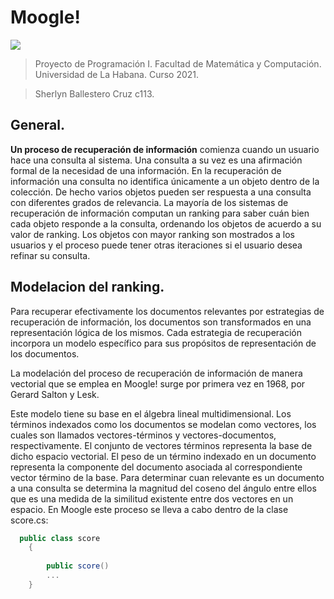 # Moogle!

![](moogle.png)
> Proyecto de Programación I. Facultad de Matemática y Computación. Universidad de La Habana. Curso 2021.

>Sherlyn Ballestero Cruz c113.
## General.

**Un proceso de recuperación de información** comienza cuando un usuario hace una consulta al sistema. Una consulta a su vez es una afirmación formal de la necesidad de una información. En la recuperación de información una consulta no identifica únicamente a un objeto dentro de la colección. De hecho varios objetos pueden ser respuesta a una consulta con diferentes grados de relevancia. La mayoría de los sistemas de recuperación de información computan un ranking para saber cuán bien cada objeto responde a la consulta, ordenando los objetos de acuerdo a su valor de ranking. Los objetos con mayor ranking son mostrados a los usuarios y el proceso puede tener otras iteraciones si el usuario desea refinar su consulta.

## Modelacion del ranking.

Para recuperar efectivamente los documentos relevantes por estrategias de recuperación de información, los documentos son transformados en una representación lógica de los mismos. Cada estrategia de recuperación incorpora un modelo específico para sus propósitos de representación de los documentos.

La modelación del proceso de recuperación de información de manera vectorial que se emplea en Moogle! surge por primera vez en 1968, por Gerard Salton y Lesk.

Este modelo tiene su base en el álgebra lineal multidimensional. Los términos indexados como los documentos se modelan como vectores, los cuales son llamados vectores-términos y vectores-documentos, respectivamente. El conjunto de vectores términos representa la base de dicho espacio vectorial. El peso de un término indexado en un documento representa la componente del documento asociada al correspondiente vector término de la base. Para determinar cuan relevante es un documento a una consulta se determina la magnitud del coseno del ángulo entre ellos que es una medida de la similitud existente entre dos vectores en un espacio.
En Moogle este proceso se lleva a cabo dentro de la clase score.cs:

```cs
  public class score
    {
  
        public score()
        ...
    }
```

















